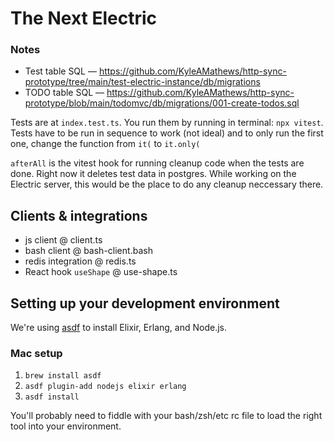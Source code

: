 # The Next Electric

### Notes

- Test table SQL — https://github.com/KyleAMathews/http-sync-prototype/tree/main/test-electric-instance/db/migrations
- TODO table SQL — https://github.com/KyleAMathews/http-sync-prototype/blob/main/todomvc/db/migrations/001-create-todos.sql

Tests are at `index.test.ts`. You run them by running in terminal: `npx vitest`. Tests have to be run in sequence to work (not ideal) and to only run the first one, change the function from `it(` to `it.only(`

`afterAll` is the vitest hook for running cleanup code when the tests are done. Right now it deletes test data in postgres. While working on the Electric server, this would be the place to do any cleanup neccessary there.

## Clients & integrations

- js client @ client.ts
- bash client @ bash-client.bash
- redis integration @ redis.ts
- React hook `useShape` @ use-shape.ts

## Setting up your development environment
We're using [asdf](https://asdf-vm.com/) to install Elixir, Erlang, and Node.js.

### Mac setup
1. `brew install asdf`
2. `asdf plugin-add nodejs elixir erlang`
3. `asdf install`

You'll probably need to fiddle with your bash/zsh/etc rc file to load the right tool into your environment.
